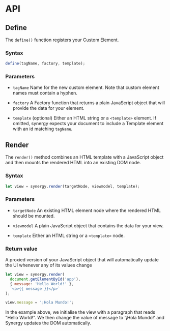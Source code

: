 # API

## Define

The `define()` function registers your Custom Element.

### Syntax

```js
define(tagName, factory, template);
```

### Parameters

- `tagName` Name for the new custom element. Note that custom element names must contain a hyphen.

- `factory` A Factory function that returns a plain JavaScript object that will provide the data for your element.

- `template` (optional) Either an HTML string or a `<template>` element. If omitted, synergy expects your document to include a Template element with an id matching `tagName`.

## Render

The `render()` method combines an HTML template with a JavaScript object and then mounts the rendered HTML into an existing DOM node.

### Syntax

```js
let view = synergy.render(targetNode, viewmodel, template);
```

### Parameters

- `targetNode` An existing HTML element node where the rendered HTML should be mounted.

- `viewmodel` A plain JavaScript object that contains the data for your view.

- `template` Either an HTML string or a `<template>` node.

### Return value

A proxied version of your JavaScript object that will automatically update the UI whenever any of its values change

```js
let view = synergy.render(
  document.getElementById('app'),
  { message: 'Hello World!' },
  `<p>{{ message }}</p>`
);

view.message = '¡Hola Mundo!';
```

In the example above, we initialise the view with a paragraph that reads "Hello World!". We then change the value of message to '¡Hola Mundo!' and Synergy updates the DOM automatically.
